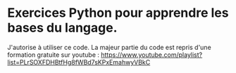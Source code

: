 # Exercices Python pour apprendre les bases du langage.

J'autorise à utiliser ce code.
La majeur partie du code est repris d'une formation gratuite sur youtube : https://www.youtube.com/playlist?list=PLrSOXFDHBtfHg8fWBd7sKPxEmahwyVBkC
